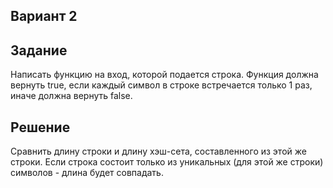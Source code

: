 ## Вариант 2

## Задание

Написать функцию на вход, которой подается строка. Функция должна вернуть true, если каждый символ в строке встречается только 1 раз, иначе должна вернуть false.

## Решение

Сравнить длину строки и длину хэш-сета, составленного из этой же строки.
Если строка состоит только из уникальных (для этой же строки) символов - длина будет совпадать. 